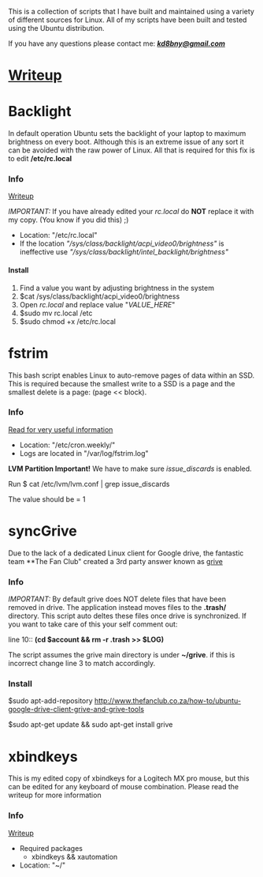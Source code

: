 This is a collection of scripts that I have built and maintained using a variety of different sources for Linux. All of my scripts have been built and tested using the Ubuntu distribution. 

If you have any questions please contact me: ***kd8bny@gmail.com***

# [Writeup ](http://kd8bny.blogspot.com/2014/08/useful-linux-scripts.html)

# Backlight
In default operation Ubuntu sets the backlight of your laptop to maximum brightness on every boot. Although this is an extreme issue of any sort it can be avoided with the raw power of Linux. All that is required for this fix is to edit **/etc/rc.local**

### Info

[Writeup](http://kd8bny.blogspot.com/2014/08/another-useful-script-better-brightness.html)

*IMPORTANT:* If you have already edited your *rc.local* do **NOT** replace it with my copy. (You know if you did this) ;)
- Location: "/etc/rc.local"
- If the location *"/sys/class/backlight/acpi_video0/brightness"* is ineffective use 
	*"/sys/class/backlight/intel_backlight/brightness"*

#### Install
1. Find a value you want by adjusting brightness in the system
2. $cat /sys/class/backlight/acpi_video0/brightness
3. Open *rc.local* and replace value "*VALUE_HERE*"
4. $sudo mv rc.local /etc
5. $sudo chmod +x /etc/rc.local

# fstrim
This bash script enables Linux to auto-remove pages of data within an SSD. This is required because the smallest write to a SSD is a page and the smallest delete is a page: (page << block).

### Info

[Read for very useful information ](http://blog.neutrino.es/2013/howto-properly-activate-trim-for-your-ssd-on-linux-fstrim-lvm-and-dmcrypt/)
- Location: "/etc/cron.weekly/"
- Logs are located in "/var/log/fstrim.log"

**LVM Partition Important!**
We have to make sure *issue_discards* is enabled.

Run $ cat /etc/lvm/lvm.conf | grep issue_discards

The value should be = 1

# syncGrive
Due to the lack of a dedicated Linux client for Google drive, the fantastic team **The Fan Club" created a 3rd party answer known as [grive](http://www.thefanclub.co.za/how-to/ubuntu-google-drive-client-grive-and-grive-tools)

### Info
*IMPORTANT:* By default grive does NOT delete files that have been removed in drive. The application instead moves files to the **.trash/** directory. This script auto deltes these files once drive is synchronized. If you want to take care of this your self comment out: 

line 10:: **(cd $account && rm -r .trash >> $LOG)** 

The script assumes the grive main directory is under **~/grive**. if this is incorrect change line 3 to match accordingly.

### Install

$sudo apt-add-repository http://www.thefanclub.co.za/how-to/ubuntu-google-drive-client-grive-and-grive-tools

$sudo apt-get update && sudo apt-get install grive

# xbindkeys
This is my edited copy of xbindkeys for a Logitech MX pro mouse, but this can be edited for any keyboard of mouse combination. Please read the writeup for more information 

### Info

[Writeup ](http://kd8bny.blogspot.com/2013/12/become-key-binding-pro-using-xbindkeys.html)

- Required packages
  - xbindkeys && xautomation
- Location: "~/"

